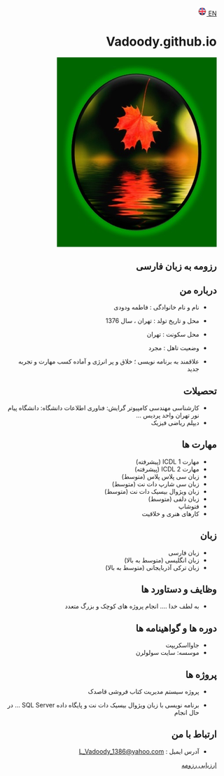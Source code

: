 

[EN](CV_En.md)<a class="pt-trigger" href="CV_En" data-animation="62"> <img src="img/en.png" width="20" height="20"/></a>

# Vadoody.github.io

<style type="text/css">
body{
 direction:rtl;
}
</style>
	
<img src="https://raw.githubusercontent.com/Vadoody/Vadoody.github.io/main/U100.jpg">
 
 ## رزومه به زبان فارسی      


## درباره من
 
+ نام و نام خانوادگی : فاطمه ودودی 

+ محل و تاریخ تولد : تهران ، سال 1376

+ محل سکونت : تهران                                              

+ وضعیت تاهل : مجرد 

+ علاقمند به برنامه نویسی ؛ خلاق و پر انرژی و آماده کسب مهارت و تجربه جدید 


## تحصیلات
 
+ کارشناسی مهندسی کامپیوتر
گرایش: فناوری اطلاعات
دانشگاه: دانشگاه پیام نور تهران واحد پردیس 
...
+ دیپلم ریاضی فیزیک
 
 
## مهارت ها
 
 + مهارت ICDL 1 (پیشرفته)
 + مهارت ICDL 2 (پیشرفته)
 + زبان سی پلاس پلاس (متوسط) 
 + زبان سی شارپ دات نت (متوسط)
 + زبان ویژوال بیسیک دات نت (متوسط) 
 + زبان دلفی (متوسط)
 +  فتوشاپ   
 + کارهای هنری و خلاقیت
 
 
## زبان 
 
 + زبان فارسی 
 + زبان انگلیسی (متوسط به بالا)
 + زبان ترکی آذربایجانی (متوسط به بالا)
 
 
## وظایف و دستاورد ها
  
 + به لطف خدا .... انجام پروژه های کوچک و بزرگ متعدد

## دوره ها و گواهینامه ها
 
 + جاوااسکریپت
 + موسسه: سایت سولولرن
 
 
## پروژه ها 

 + پروژه سیستم مدیریت کتاب فروشی قاصدک

 + برنامه نویسی با زبان ویژوال بیسیک دات نت و پایگاه داده SQL Server ... در حال انجام


## ارتباط با من
 
 + آدرس ایمیل : L_Vadoody_1386@yahoo.com   
 
 
 

[ارزیابی رزومه](https://github.com/zahramahan/zahramahan.github.io/blob/c97291ea3ff79033f40d8299f92d5f5595268878/ZM_CV_CheckList_AR_3983%20(1).pdf)


